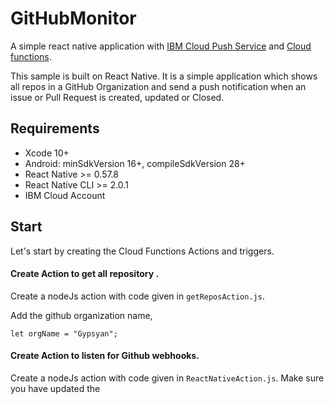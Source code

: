 
# GitHubMonitor

A simple react native application with [IBM Cloud Push Service](https://console.bluemix.net/docs/services/mobilepush/index.html#gettingstartedtemplate) and [Cloud functions](https://console.bluemix.net/docs/openwhisk/index.html#getting-started-with-openwhisk).

This sample is built on React Native. It is a simple application which shows all repos in a GitHub Organization and send a push notification when an issue or Pull Request is created, updated or Closed.

## Requirements 

- Xcode 10+
- Android: minSdkVersion 16+, compileSdkVersion 28+
- React Native >= 0.57.8
- React Native CLI >= 2.0.1
- IBM Cloud Account 

## Start

Let's start by creating the Cloud Functions Actions and triggers. 

#### Create Action to get all repository . 

Create a nodeJs action with code given in `getReposAction.js`.

Add the github organization name,

```
let orgName = "Gypsyan";
```

#### Create Action to listen for Github webhooks. 

 Create a nodeJs action with code given in `ReactNativeAction.js`. Make sure you have updated the  